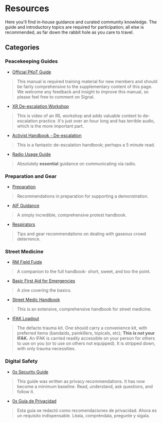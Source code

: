# Resources

Here you'll find in-house guidance and curated community knowledge. The guide and introductory topics are required for participation; all else is recommended, as far down the rabbit hole as you care to travel. 

## Categories

### Peacekeeping Guides

- [Official PKoT Guide](https://drive.proton.me/urls/21HQNACPH0#8rw-KFFARltG)

> This manual is required training material for new members and should be fairly comprehensive to the supplementary content of this page. We welcome any feedback and insight to improve this manual, so please feel free to comment on Signal.

- [XR De-escalation Workshop](https://youtu.be/8K_m40F02pU?si=rqNnUersscMxY9TC)

> This is video of an IRL workshop and adds valuable context to de-escalation practice. It's just over an hour long and has terrible audio, which is the more important part.

- [Activist Handbook - De-escalation](https://activisthandbook.org/wellbeing/deescalation)

> This is a fantastic de-escalation handbook; perhaps a 5 minute read.

- [Radio Usage Guide](/resources/radio.html)

> Absolutely **essential** guidance on communicating via radio.

### Preparation and Gear

- [Preparation](/resources/preparation.html)  

> Recommendations in preparation for supporting a demonstration.

- [AIF Guidance](/resources/aif-handbook.pdf)

> A simply incredible, comprehensive protest handbook.

- [Respirators](/resources/respirators.html)

> Tips and gear recommendations on dealing with gaseous crowd deterrence.

### Street Medicine

- [RM Field Fuide](https://riotmedicine.net/static/downloads/riot-medicine-field-guide_a5.pdf)

> A companion to the full handbook- short, sweet, and too the point.

- [Basic First Aid for Emergencies](https://riotmedicine.net/static/downloads/basic-first-aid-for-emergencies_us-letter.pdf)

> A zine covering the basics.

- [Street Medic Handbook](https://mutualaiddisasterrelief.org/wp-content/uploads/2020/04/kupdf.net_street-medic-handbook.pdf)

> This is an extensive, comprehensive handbook for street medicine.

- [IFAK Loadout](https://drive.proton.me/urls/RHN2E2H1WM#B7sXHbFHKZle)

> The defacto trauma kit. One should carry a convenience kit, with preferred items (bandaids, painkillers, topicals, etc); **This is not your IFAK.** An IFAK is carried readily accessible on your person for others to use on you (or to use on others not equipped). It is stripped down, with only trauma necessities. 

### Digital Safety

- [0x Security Guide](/resources/digital-security.html)

> This guide was written as privacy recommendations. It has now become a minimum baseline. Read, understand, ask questions, and follow it.

- [0x Guía de Privacidad](/resources/seguridad-digital.html)

> Esta guía se redactó como recomendaciones de privacidad. Ahora es un requisito indispensable. Léala, compréndala, pregunte y sígala.
